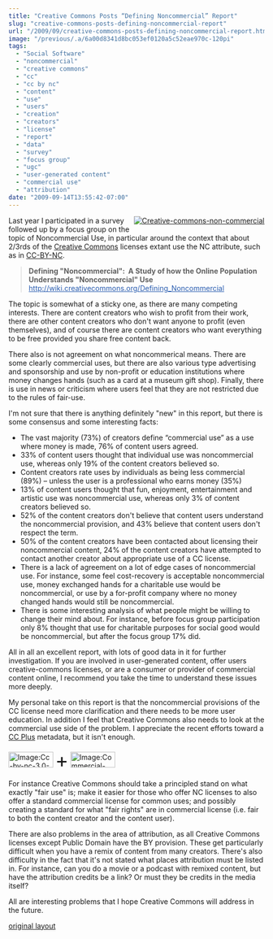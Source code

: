 ```yaml
---
title: "Creative Commons Posts “Defining Noncommercial” Report"
slug: "creative-commons-posts-defining-noncommercial-report"
url: "/2009/09/creative-commons-posts-defining-noncommercial-report.html"
image: "/previous/.a/6a00d8341d8bc053ef0120a5c52eae970c-120pi"
tags:
  - "Social Software"
  - "noncommercial"
  - "creative commons"
  - "cc"
  - "cc by nc"
  - "content"
  - "use"
  - "users"
  - "creation"
  - "creators"
  - "license"
  - "report"
  - "data"
  - "survey"
  - "focus group"
  - "ugc"
  - "user-generated content"
  - "commercial use"
  - "attribution"
date: "2009-09-14T13:55:42-07:00"
---
```

<p><a href="/previous/.a/6a00d8341d8bc053ef0120a5c52eae970c-pi" style="float: right;"><img alt="Creative-commons-non-commercial" class="at-xid-6a00d8341d8bc053ef0120a5c52eae970c " src="/previous/.a/6a00d8341d8bc053ef0120a5c52eae970c-120pi" style="margin: 0px 0px 5px 5px;" title="Creative-commons-non-commercial" /></a> Last year I participated in a survey followed up by a focus group on the topic of Noncommercial Use, in particular around the context that about 2/3rds of the <a href="http://creativecommons.org">Creative Commons</a> licenses extant use the NC attribute, such as in&#0160;<a href="http://creativecommons.org/licenses/by-nc/3.0/us/">CC-BY-NC</a>.</p>
<blockquote><p><strong>Defining &quot;Noncommercial&quot;: &#0160;A Study of how the Online Population Understands &quot;Noncommercial&quot; Use</strong><br /><a href="http://wiki.creativecommons.org/Defining_Noncommercial" style="color: #2a5db0; " target="_blank">http://wiki.<wbr />creativecommons.org/Defining_<wbr />Noncommercial</a></p>
</blockquote>
<p></p>
<p>The topic is somewhat of a sticky one, as there are many competing interests. There are content creators who wish to profit from their work, there are other content creators who don&#39;t want anyone to profit (even themselves), and of course there are content creators who want everything to be free provided you share free content back.</p>
<p>There also is not agreement on what noncommerical means. There are some clearly commercial uses, but there are also various type advertising and sponsorship and use by non-profit or education institutions where money changes hands (such as a card at a museum gift shop). Finally, there is use in news or criticism where users feel that they are not restricted due to the rules of fair-use.</p>
<p>I&#39;m not sure that there is anything definitely &quot;new&quot; in this report, but there is some consensus and some interesting facts:</p>
<p></p>
<p></p>
<ul>
<li>The vast majority (73%) of creators define “commercial use” as a&#0160;use where money is made, 76% of content users agreed.</li>
<li>33% of content users thought that individual use was&#0160;noncommercial use, whereas only 19% of the content creators&#0160;believed so.</li>
<li>Content creators rate uses by individuals as being less&#0160;commercial (89%) – unless the user is a professional who earns&#0160;money (35%)</li>
<li>13% of content users thought that fun, enjoyment, entertainment&#0160;and artistic use was noncommercial use, whereas only 3% of&#0160;content creators believed so.</li>
<li>52% of the content creators don&#39;t believe that content users&#0160;understand the noncommercial provision, and 43% believe that&#0160;content users don&#39;t respect the term.</li>
<li>50% of the content creators have been contacted about licensing&#0160;their noncommercial content, 24% of the content creators have&#0160;attempted to contact another creator about appropriate use of a&#0160;CC license.</li>
<li>There is a lack of agreement on a lot of edge cases of&#0160;noncommercial use. For instance, some feel cost-recovery is&#0160;acceptable noncommercial use, money exchanged hands for a&#0160;charitable use would be noncommercial, or use by a for-profit&#0160;company where no money changed hands would still be noncommercial.</li>
<li>There is some interesting analysis of what people might be&#0160;willing to change their mind about. For instance, before focus&#0160;group participation only 8% thought that use for charitable&#0160;purposes for social good would be noncommercial, but after the&#0160;focus group 17% did.</li>
</ul>
<p>All in all an excellent report, with lots of good data in it for further investigation. If you are involved in user-generated content, offer users creative-commons licenses, or are a consumer or provider of commercial content online, I recommend you take the time to understand these issues more deeply.</p>
<p>My personal take on this report is that the noncommercial provisions of the CC license need more clarification and there needs to be more user education. In addition I feel that Creative Commons also needs to look at the commercial use side of the problem. I appreciate the recent efforts toward a <a href="http://wiki.creativecommons.org/CCPlus">CC Plus</a> metadata, but it isn&#39;t enough.
</p>
<p><a class="image" href="http://wiki.creativecommons.org/File:Cc-by-nc-3.0-88x31.png" title="Image:Cc-by-nc-3.0-88x31.png"><img alt="Image:Cc-by-nc-3.0-88x31.png" border="0" height="31" src="http://wiki.creativecommons.org/images/4/49/Cc-by-nc-3.0-88x31.png" width="88" /></a> <span style="font-size: 280%">+</span> <a class="image" href="http://wiki.creativecommons.org/File:Commercial-license-button.png" title="Image:Commercial-license-button.png"><img alt="Image:Commercial-license-button.png" border="0" height="31" src="http://wiki.creativecommons.org/images/9/91/Commercial-license-button.png" width="88" /></a></p>
For instance Creative Commons should take a principled stand on what exactly &quot;fair use&quot; is; make it easier for those who offer NC licenses to also offer a standard commercial license for common uses; and possibly creating a standard for what &quot;fair rights&quot; are in commercial license (i.e. fair to both the content creator and the content user).<p></p>
<p>There are also problems in the area of attribution, as all Creative Commons licenses except Public Domain have the BY provision. These get particularly difficult when you have a remix of content from many creators. There&#39;s also difficulty in the fact that it&#39;s not stated what places attribution must be listed in. For instance, can you do a movie or a podcast with remixed content, but have the attribution credits be a link? Or must they be credits in the media itself?</p><p>All are interesting problems that I hope Creative Commons will address in the future.</p>
<p class="previous"><a href="/previous/2009/09/creative-commons-posts-defining-noncommercial-report.html" rel="syndication" class="u-syndication" >original layout</a></p>

